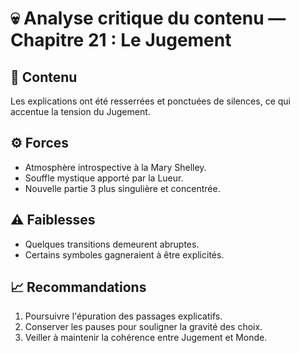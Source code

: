 # 💀 Analyse critique du contenu — Chapitre 21 : Le Jugement

## 🧠 Contenu
Les explications ont été resserrées et ponctuées de silences, ce qui accentue la tension du Jugement.

## ⚙️ Forces
- Atmosphère introspective à la Mary Shelley.
- Souffle mystique apporté par la Lueur.
- Nouvelle partie 3 plus singulière et concentrée.

## ⚠️ Faiblesses
- Quelques transitions demeurent abruptes.
- Certains symboles gagneraient à être explicités.

## 📈 Recommandations
1. Poursuivre l'épuration des passages explicatifs.
2. Conserver les pauses pour souligner la gravité des choix.
3. Veiller à maintenir la cohérence entre Jugement et Monde.
